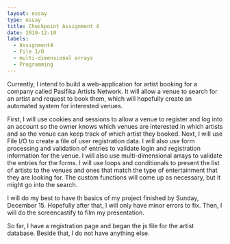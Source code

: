 ```yaml
---
layout: essay
type: essay
title: Checkpoint Assignment 4
date: 2019-12-10
labels:
  - Assignment4
  - File I/O
  - multi-dimensional arrays
  - Programming
---
```


Currently, I intend to build a web-application for artist booking for a company called Pasifika Artists Network. It will allow a venue to search for an artist and request to book them, which will hopefully create an automated system for interested venues.

First, I will use cookies and sessions to allow a venue to register and log into an account so the owner knows which venues are interested in which artists and so the venue can keep track of which artist they booked. Next, I will use File I/O to create a file of user registration data. I will also use form processing and validation of entries to validate login and registration information for the venue.  I will also use multi-dimensional arrays to validate the entries for the forms. I will use loops and conditionals to present the list of artists to the venues and ones that match the type of entertainment that they are looking for. The custom functions will come up as necessary, but it might go into the search.

I will do my best to have th basics of my project finished by Sunday, December 15. Hopefully after that, I will only have minor errors to fix. Then, I will do the screencastify to film my presentation. 

So far, I have a registration page and began the js file for the artist database. Beside that, I do not have anything else.
